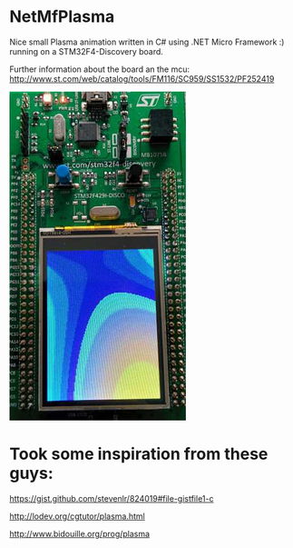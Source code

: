 NetMfPlasma
====

Nice small Plasma animation written in C# using .NET Micro Framework :) running on a STM32F4-Discovery board.

Further information about the board an the mcu: http://www.st.com/web/catalog/tools/FM116/SC959/SS1532/PF252419

![Plasma](https://github.com/ChrisSchmi/NetMfPlasma/blob/master/stm32f4-discovery-plasma.jpg) 

Took some inspiration from these guys:
======

 https://gist.github.com/stevenlr/824019#file-gistfile1-c 
 
 http://lodev.org/cgtutor/plasma.html
 
 http://www.bidouille.org/prog/plasma
